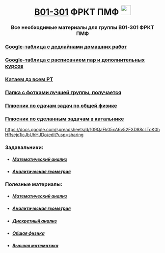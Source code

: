 <h1 align="center"> <a href="https://t.me/+U8C9eHqeNKoxZDli" target="_blank">B01-301</a> ФРКТ ПМФ 
<img src="https://github.com/Volkodav07/B01-301/blob/main/logo.png" height="32"/></h1>
<h3 align="center">Все необходимые материалы для группы B01-301 ФРКТ ПМФ</h3>

<h3> <a href="https://docs.google.com/spreadsheets/d/1lxrZGSIz-qgB3IUCdPP20y19eYOQU5ldsk-IoPtHJTo/edit?usp=sharing" target="_blank">Google-таблица с дедлайнами домашних работ </a></h3>

<h3> <a href="https://docs.google.com/spreadsheets/d/1NhgC8GYDORPPVt5tnOmpKZgeLDWxCSuJOs6ZLLTT5HQ/edit?usp=sharing" target="_blank"> Google-таблица с расписанием пар и дополнительных курсов </a></h3>

<h3> <a href="https://disk.yandex.ru/d/6i186rnIV31gAQ" target="_blank"> Катаем дз всем РТ </a></h3>

<h3> <a href="https://disk.yandex.ru/d/e2J8JzYpGaMbKA" target="_blank"> Папка с фотками лучшей группы, получается </a></h3>

<h3> <a href="https://docs.google.com/spreadsheets/d/1zap4In6n6XqC430eXM7azjkfOr3ll5SpctiEmxHDE-Q/edit#gid=1455075568" target="_blank"> Плюсник по сдачам задач по общей физике </a></h3>

<h3> <a href="https://docs.google.com/spreadsheets/d/1zap4In6n6XqC430eXM7azjkfOr3ll5SpctiEmxHDE-Q/edit#gid=1455075568" target="_blank"> Плюсник по сделанным задачам в катальнике</a></h3>

https://docs.google.com/spreadsheets/d/109QaFk05xA6v52FXD88cLToK0hHRsejo1icJbUhHJDo/edit?usp=sharing

<h3> Задавальники: </h3>
<ul>
  <li><h5><a href="https://disk.yandex.ru/i/VjetFPwCSgmhfA" target="_blank"> Математический анализ </a></h5></li>
  <li><h5><a href="https://disk.yandex.ru/i/PujoXj8h9g3LeQ" target="_blank"> Аналитическая геометрия </a></h5></li>
</ul>

<h3> Полезные материалы: </h3>
<ul>
  
  <li><h5>
    <a href="https://disk.yandex.ru/d/kt1JaNXyBMkz2Q" target="_blank"> Математический анализ </a>
  </h5></li>
  
  <li><h5>
    <a href="https://disk.yandex.ru/d/EMAhLEd5P29gVw" target="_blank"> Аналитическая геометрия </a>
  </h5></li>
  
  <li><h5>
    <a href="https://disk.yandex.ru/d/COXFZ__4NLlwTg" target="_blank"> Дискретный анализ </a>
  </h5></li>
  
  <li><h5>
    <a href="https://disk.yandex.ru/d/nBLL65uFZ9iJHA" target="_blank"> Общая физика </a>
  </h5></li>
  
  <li><h5>
    <a href="http://mathprofi.ru/"> Высшая математика </a>
  </h5></li>
  
</ul>
